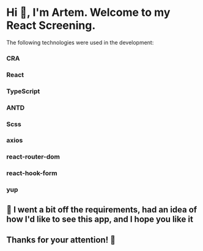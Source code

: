 # Hi 👋, I'm Artem. Welcome to my React Screening.

The following technologies were used in the development:

### CRA
### React
### TypeScript
### ANTD
### Scss
### axios
### react-router-dom
### react-hook-form
### yup

## 📝 I went a bit off the requirements, had an idea of how I'd like to see this app, and I hope you like it

## Thanks for your attention! 🤝

